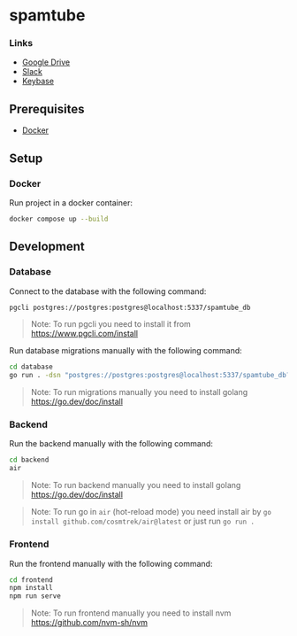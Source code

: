 # spamtube

### Links

- [Google Drive](https://drive.google.com/drive/folders/1x6eskGhW1XJcFSHURoiRQhkAj4kD99N0)
- [Slack](https://theboardgamesgroup.slack.com/archives/C03PF2S0PFG)
- [Keybase](https://keybase.io/team/spamtube)

## Prerequisites

- [Docker](https://docs.docker.com/get-docker)

## Setup

### Docker

Run project in a docker container:

```bash
docker compose up --build
```

## Development

### Database

Connect to the database with the following command:

```bash
pgcli postgres://postgres:postgres@localhost:5337/spamtube_db
```

> Note: To run pgcli you need to install it from https://www.pgcli.com/install

Run database migrations manually with the following command:

```bash
cd database
go run . -dsn "postgres://postgres:postgres@localhost:5337/spamtube_db?sslmode=disable"
```

> Note: To run migrations manually you need to install golang https://go.dev/doc/install

### Backend

Run the backend manually with the following command:

```bash
cd backend
air
```

> Note: To run backend manually you need to install golang https://go.dev/doc/install

> Note: To run go in `air` (hot-reload mode) you need install air by `go install github.com/cosmtrek/air@latest` or just run `go run .`

### Frontend

Run the frontend manually with the following command:

```bash
cd frontend
npm install
npm run serve
```

> Note: To run frontend manually you need to install nvm https://github.com/nvm-sh/nvm

